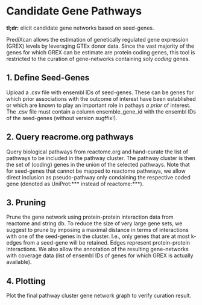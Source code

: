 # Candidate Gene Pathways

**tl;dr:** elicit candidate gene networks based on seed-genes.

PrediXcan allows the estimation of genetically regulated gene expression (GREX)
levels by leveraging GTEx donor data.
Since the vast majority of the genes for which GREX can be estimate are 
protein coding genes, this tool is restricted to the curation of gene-networks 
containing soly *coding* genes.

## 1. Define Seed-Genes

Upload a .csv file with ensembl IDs of seed-genes. 
These can be genes for which prior associations with the outcome of interest 
have been established or which are known to play an important role in pathays
*a prior* of interest. 
The .csv file must contain a column ensemble_gene_id with the ensembl IDs of 
the seed-genes (without version sugffix!).

## 2. Query reacrome.org pathways

Query biological pathways from reactome.org and hand-curate the list of 
pathways to be included in the pathway cluster. 
The pathway cluster is then the set of (coding) genes in the union of the 
selected pathways. 
Note that for seed-genes that cannot be mapped to reactome pathways, 
we allow direct inclusion as pseudo-pathway only condaining the respective
coded gene (denoted as UniProt:*** instead of reactome:***).

## 3. Pruning

Prune the gene network using protein-protein interaction data from reactome
and string db.
To reduce the size of very large gene sets, we suggest to prune by imposing 
a maximal distance in terms of interactions with one of the seed-genes in the
cluster.
I.e., only genes that are at most k-edges from a seed-gene will be retained. 
Edges represent protein-protein interactions.
We also allow the annotation of the resulting gene-networks with coverage
data (list of ensembl IDs of genes for which GREX is actually available).

## 4. Plotting

Plot the final pathway cluster gene network graph to verify curation result.
